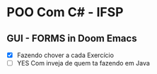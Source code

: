 # POO Com C# - IFSP

## GUI - FORMS in Doom Emacs
- [x] Fazendo chover a cada Exercício
- [ ] YES Com inveja de quem ta fazendo em Java
